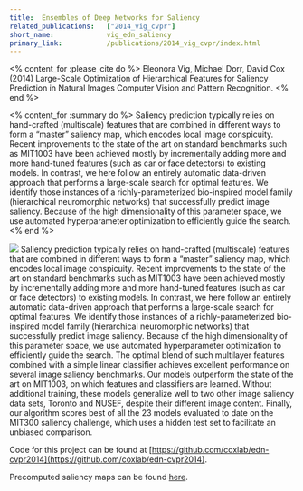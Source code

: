 ```yaml
---
title:  Ensembles of Deep Networks for Saliency 
related_publications:   ["2014_vig_cvpr"]
short_name:             vig_edn_saliency
primary_link:			/publications/2014_vig_cvpr/index.html
---
```


<% content_for :please_cite do %>
Eleonora Vig, Michael Dorr, David Cox (2014) Large-Scale Optimization of Hierarchical Features for Saliency Prediction in Natural Images
Computer Vision and Pattern Recognition.
<% end %>

<% content_for :summary do %>
Saliency prediction typically relies on hand-crafted (multiscale) features that are combined in different ways to form a “master” saliency map, which encodes local image conspicuity. Recent improvements to the state of the art on standard benchmarks such as MIT1003 have been achieved mostly by incrementally adding more and more hand-tuned features (such as car or face detectors) to existing models. In contrast, we here follow an entirely automatic data-driven approach that performs a large-scale search for optimal features. We identify those instances of a richly-parameterized bio-inspired model family (hierarchical neuromorphic networks) that successfully predict image saliency. Because of the high dimensionality of this parameter space, we use automated hyperparameter optimization to efficiently guide the search.
<% end %>


![](/images/vig_cvpr14_teaser.png)
Saliency prediction typically relies on hand-crafted (multiscale) features that are combined in different ways to form a “master” saliency map, which encodes local image conspicuity. Recent improvements to the state of the art on standard benchmarks such as MIT1003 have been achieved mostly by incrementally adding more and more hand-tuned features (such as car or face detectors) to existing models. In contrast, we here follow an entirely automatic data-driven approach that performs a large-scale search for optimal features. We identify those instances of a richly-parameterized bio-inspired model family (hierarchical neuromorphic networks) that successfully predict image saliency. Because of the high dimensionality of this parameter space, we use automated hyperparameter optimization to efficiently guide the search. The optimal blend of such multilayer features combined with a simple linear classifier achieves excellent performance on several image saliency benchmarks. Our models outperform the state of the art on MIT1003, on which features and classifiers are learned. Without additional training, these models generalize well to two other image saliency data sets, Toronto and NUSEF, despite their different image content. Finally, our algorithm scores best of all the 23 models evaluated to date on the MIT300 saliency challenge, which uses a hidden test set to facilitate an unbiased comparison.

Code for this project can be found at [https://github.com/coxlab/edn-cvpr2014](https://github.com/coxlab/edn-cvpr2014).

Precomputed saliency maps can be found [here](https://github.com/coxlab/edn-cvpr2014).


